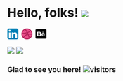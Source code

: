 # Hello, folks! <img src="https://raw.githubusercontent.com/MartinHeinz/MartinHeinz/master/wave.gif" width="30px">

<a href="http://www.linkedin.com/in/sshreya07"><img width="25" height="25" src="/resource/linkedin.svg"></a>&ensp;<a href="https://dribbble.com/sshreya07"><img width="25" height="25" src="/resource/dribbble.png"></a>&ensp;<a href="https://sshreya07.github.io/portfolio/"><img width="25" height="25" src="/resource/behance.png"></a>




<p>
  <img width="48%" src="https://github-readme-stats.vercel.app/api?username=sshreya07&show_icons=true&theme=tokyonight" />
  <img width="48%" src="https://github-readme-streak-stats.herokuapp.com/?user=sshreya07&theme=tokyonight" />
</p>

### Glad to see you here! ![visitors](https://visitor-badge.glitch.me/badge?${sshreya07}.${sshreya07})


<!-- 
![GitHub stats](https://github-readme-stats.vercel.app/api?username=sshreya07&count_private=true&show_icons=true&theme=tokyonight&line_height=48)
![Most Used Languages](https://github-readme-stats.vercel.app/api/top-langs/?username=sshreya07&count_private=true&theme=tokyonight&line_height=48) -->


<!-- 

<br> **Profile Visitors**<br>
![Visitor Counts](https://profile-counter.glitch.me/%7Bsshreya07%7D/count.svg)
<br> -->